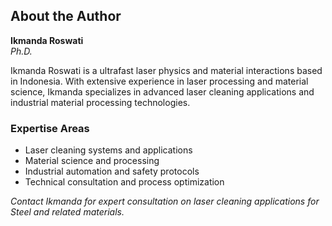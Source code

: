 ## About the Author

**Ikmanda Roswati**  
*Ph.D.*

Ikmanda Roswati is a ultrafast laser physics and material interactions based in Indonesia. With extensive experience in laser processing and material science, Ikmanda specializes in advanced laser cleaning applications and industrial material processing technologies.

### Expertise Areas
- Laser cleaning systems and applications
- Material science and processing
- Industrial automation and safety protocols
- Technical consultation and process optimization

*Contact Ikmanda for expert consultation on laser cleaning applications for Steel and related materials.*